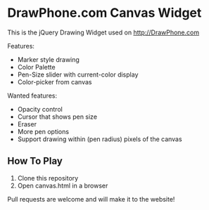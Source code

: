 DrawPhone.com Canvas Widget
===========================

This is the jQuery Drawing Widget used on http://DrawPhone.com

Features:

- Marker style drawing
- Color Palette
- Pen-Size slider with current-color display
- Color-picker from canvas

Wanted features:

- Opacity control
- Cursor that shows pen size
- Eraser
- More pen options
- Support drawing within (pen radius) pixels of the canvas

How To Play
-----------

1. Clone this repository
2. Open canvas.html in a browser

Pull requests are welcome and will make it to the website!
